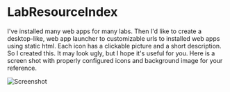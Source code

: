 # LabResourceIndex
I've installed many web apps for many labs. Then I'd like to create a desktop-like, web app launcher to customizable urls to installed web apps using static html. Each icon has a clickable picture and a short description. So I created this. It may look ugly, but I hope it's useful for you. Here is a screen shot with properly configured icons and background image for your reference.

![Screenshot](https://user-images.githubusercontent.com/119270458/224567113-71be2a91-0900-40f7-b52f-83664c025b45.png)

